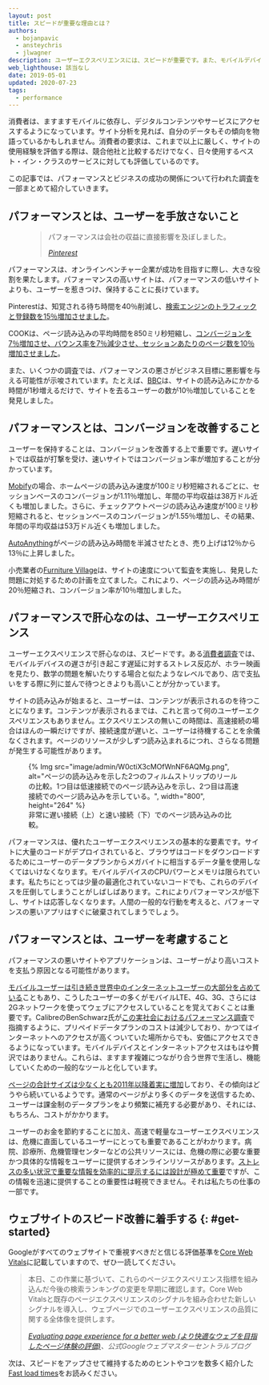 ```yaml
---
layout: post
title: スピードが重要な理由とは？
authors:
  - bojanpavic
  - ansteychris
  - jlwagner
description: ユーザーエクスペリエンスには、スピードが重要です。また、モバイルデバイスの遅さが原因で起こる遅延は、イライラするだけでなく、ビジネスにも悪影響となります。
web_lighthouse: 該当なし
date: 2019-05-01
updated: 2020-07-23
tags:
  - performance
---
```


消費者は、ますますモバイルに依存し、デジタルコンテンツやサービスにアクセスするようになっています。サイト分析を見れば、自分のデータもその傾向を物語っているかもしれません。消費者の要求は、これまで以上に厳しく、サイトの使用経験を評価する際は、競合他社と比較するだけでなく、日々使用するベスト・イン・クラスのサービスに対しても評価しているのです。

この記事では、パフォーマンスとビジネスの成功の関係について行われた調査を一部まとめて紹介していきます。

## パフォーマンスとは、ユーザーを手放さないこと

<figure class="w-figure w-figure--inline-right">
  <blockquote>
    <p>パフォーマンスは会社の収益に直接影響を及ぼしました。</p>
    <cite>
      <p data-md-type="paragraph"><a href="https://www.youtube.com/watch?v=Xryhxi45Q5M&amp;feature=youtu.be&amp;t=1366">Pinterest</a></p>
    </cite>
  </blockquote></figure>

パフォーマンスは、オンラインベンチャー企業が成功を目指すに際し、大きな役割を果たします。パフォーマンスの高いサイトは、パフォーマンスの低いサイトよりも、ユーザーを惹きつけ、保持することに長けています。

Pinterestは、知覚される待ち時間を40％削減し、[検索エンジンのトラフィックと登録数を15％増加させました](https://medium.com/@Pinterest_Engineering/driving-user-growth-with-performance-improvements-cfc50dafadd7)。

COOKは、ページ読み込みの平均時間を850ミリ秒短縮し、[コンバージョンを7％増加させ、バウンス率を7％減少させ、セッションあたりのページ数を10％増加させました](https://www.nccgroup.trust/globalassets/resources/uk/case-studies/web-performance/cook-case-study.pdf)。

また、いくつかの調査では、パフォーマンスの悪さがビジネス目標に悪影響を与える可能性が示唆されています。たとえば、[BBC](https://www.creativebloq.com/features/how-the-bbc-builds-websites-that-scale)は、サイトの読み込みにかかる時間が1秒増えるだけで、サイトを去るユーザーの数が10％増加していることを発見しました。

## パフォーマンスとは、コンバージョンを改善すること

ユーザーを保持することは、コンバージョンを改善する上で重要です。遅いサイトでは収益が打撃を受け、速いサイトではコンバージョン率が増加することが分かっています。

[Mobify](http://resources.mobify.com/2016-Q2-mobile-insights-benchmark-report.html)の場合、ホームページの読み込み速度が100ミリ秒短縮されるごとに、セッションベースのコンバージョンが1.11％増加し、年間の平均収益は38万ドル近くも増加しました。さらに、チェックアウトページの読み込み速度が100ミリ秒短縮されると、セッションベースのコンバージョンが1.55％増加し、その結果、年間の平均収益は53万ドル近くも増加しました。

[AutoAnything](https://www.digitalcommerce360.com/2010/08/19/web-accelerator-revs-conversion-and-sales-autoanything/)がページの読み込み時間を半減させたとき、売り上げは12％から13％に上昇しました。

小売業者の[Furniture Village](https://www.thinkwithgoogle.com/intl/en-gb/success-stories/uk-success-stories/furniture-village-and-greenlight-slash-page-load-times-boosting-user-experience/)は、サイトの速度について監査を実施し、発見した問題に対処するための計画を立てました。これにより、ページの読み込み時間が20％短縮され、コンバージョン率が10％増加しました。

## パフォーマンスで肝心なのは、ユーザーエクスペリエンス

ユーザーエクスペリエンスで肝心なのは、スピードです。ある[消費者調査](https://www.ericsson.com/en/press-releases/2016/2/streaming-delays-mentally-taxing-for-smartphone-users-ericsson-mobility-report)では、モバイルデバイスの遅さが引き起こす遅延に対するストレス反応が、ホラー映画を見たり、数学の問題を解いたりする場合と似たようなレベルであり、店で支払いをする際に列に並んで待つときよりも高いことが分かっています。

サイトの読み込みが始まると、ユーザーは、コンテンツが表示されるのを待つことになります。コンテンツが表示されるまでは、これと言って何のユーザーエクスペリエンスもありません。エクスペリエンスの無いこの時間は、高速接続の場合はほんの一瞬だけですが、接続速度が遅いと、ユーザーは待機することを余儀なくされます。ページのリソースが少しずつ読み込まれるにつれ、さらなる問題が発生する可能性があります。

<figure class="w-figure">{% Img src="image/admin/W0ctiX3cMOfWnNF6AQMg.png", alt="ページの読み込みを示した2つのフィルムストリップのリールの比較。1つ目は低速接続でのページ読み込みを示し、2つ目は高速接続でのページ読み込みを示している。", width="800", height="264" %}<figcaption>非常に遅い接続（上）と速い接続（下）でのページ読み込みの比較。</figcaption></figure>

パフォーマンスは、優れたユーザーエクスペリエンスの基本的な要素です。サイトに大量のコードがデプロイされていると、ブラウザはコードをダウンロードするためにユーザーのデータプランからメガバイトに相当するデータ量を使用しなくてはいけなくなります。モバイルデバイスのCPUパワーとメモリは限られています。私たちにとっては少量の最適化されていないコードでも、これらのデバイスを圧倒してしまうことがしばしばあります。これによりパフォーマンスが低下し、サイトは応答しなくなります。人間の一般的な行動を考えると、パフォーマンスの悪いアプリはすぐに破棄されてしまうでしょう。

## パフォーマンスとは、ユーザーを考慮すること

パフォーマンスの悪いサイトやアプリケーションは、ユーザーがより高いコストを支払う原因となる可能性があります。

[モバイルユーザーは引き続き世界中のインターネットユーザーの大部分を占めている](http://gs.statcounter.com/platform-market-share/desktop-mobile-tablet)こともあり、こうしたユーザーの多くがモバイルLTE、4G、3G、さらには2Gネットワークを使ってウェブにアクセスしていることを覚えておくことは重要です。CalibreのBenSchwarz氏が[この実社会におけるパフォーマンス調査](https://calibreapp.com/blog/beyond-the-bubble)で指摘するように、プリペイドデータプランのコストは減少しており、かつてはインターネットへのアクセスが高くついていた場所からでも、安価にアクセスできるようになっています。モバイルデバイスとインターネットアクセスはもはや贅沢ではありません。これらは、ますます複雑につながり合う世界で生活し、機能していくための一般的なツールと化しています。

[ページの合計サイズは少なくとも2011年以降着実に増加](http://beta.httparchive.org/reports/state-of-the-web#bytesTotal)しており、その傾向はどうやら続いているようです。通常のページがより多くのデータを送信するため、ユーザーは課金制のデータプランをより頻繁に補充する必要があり、それには、もちろん、コストがかかります。

ユーザーのお金を節約することに加え、高速で軽量なユーザーエクスペリエンスは、危機に直面しているユーザーにとっても重要であることがわかります。病院、診療所、危機管理センターなどの公共リソースには、危機の際に必要な重要かつ具体的な情報をユーザーに提供するオンラインリソースがあります。[ストレスの多い状況で重要な情報を効率的に提示するには設計が極めて重要](https://aneventapart.com/news/post/eric-meyer-designing-for-crisis)ですが、この情報を迅速に提供することの重要性は軽視できません。それは私たちの仕事の一部です。

## ウェブサイトのスピード改善に着手する {: #get-started}

Googleがすべてのウェブサイトで重視すべきだと信じる評価基準を[Core Web Vitals](/vitals/#core-web-vitals)に記載していますので、ぜひ一読してください。

<blockquote>
  <p>本日、この作業に基づいて、これらのページエクスペリエンス指標を組み込んだ今後の検索ランキングの変更を早期に確認します。Core Web Vitalsと既存のページエクスペリエンスのシグナルを組み合わせた新しいシグナルを導入し、ウェブページでのユーザーエクスペリエンスの品質に関する全体像を提供します。</p>
  <cite><a href="https://webmasters.googleblog.com/2020/05/evaluating-page-experience.html">Evaluating page experience for a better web (より快適なウェブを目指したページ体験の評価)</a>、公式Googleウェブマスターセントラルブログ</cite>
</blockquote>

次は、スピードをアップさせて維持するためのヒントやコツを数多く紹介した[Fast load times](/fast/)をお読みください。
